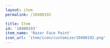 ```yaml
---
layout: item
permalink: /10400193

title: Item
id: '10400193'
item_name: 'Razer Face Paint'
icon_url: 'item/icon/customize/10400192.png'
---
```

